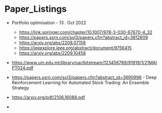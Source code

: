 # Paper_Listings

* Portfolio optimisation - 13 . Oct 2022
    * https://link.springer.com/chapter/10.1007/978-3-030-67670-4_32
    * https://papers.ssrn.com/sol3/papers.cfm?abstract_id=3812609
    * https://arxiv.org/abs/2208.07158
    * https://ieeexplore.ieee.org/abstract/document/9756415
    * https://arxiv.org/abs/2209.10458




* https://www.um.edu.mt/library/oar/bitstream/123456789/91919/1/21MAIPT024.pdf
* https://papers.ssrn.com/sol3/papers.cfm?abstract_id=3690996 - Deep Reinforcement Learning for Automated Stock Trading: An Ensemble Strategy
* https://arxiv.org/pdf/2106.16088.pdf
* 
